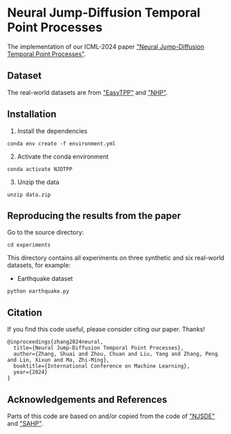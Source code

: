 # Neural Jump-Diffusion Temporal Point Processes
The implementation of our ICML-2024 paper ["Neural Jump-Diffusion Temporal Point Processes"]().

## Dataset
The real-world datasets are from ["EasyTPP"](https://github.com/ant-research/EasyTemporalPointProcess) and ["NHP"](https://github.com/hongyuanmei/neurawkes).

## Installation
1. Install the dependencies
```
conda env create -f environment.yml
```
2. Activate the conda environment
```
conda activate NJDTPP
```
3. Unzip the data
```
unzip data.zip
```

## Reproducing the results from the paper
Go to the source directory:
```
cd experiments
```

This directory contains all experiments on three synthetic and six real-world datasets, for example:

- Earthquake dataset
```
python earthquake.py
```

## Citation
If you find this code useful, please consider citing our paper. Thanks!

```
@inproceedings{zhang2024neural,
  title={Neural Jump-Diffusion Temporal Point Processes},
  author={Zhang, Shuai and Zhou, Chuan and Liu, Yang and Zhang, Peng and Lin, Xixun and Ma, Zhi-Ming},
  booktitle={International Conference on Machine Learning},
  year={2024}
}
```

## Acknowledgements and References
Parts of this code are based on and/or copied from the code of ["NJSDE"](https://github.com/000Justin000/torchdiffeq/tree/jj585) and ["SAHP"](https://github.com/QiangAIResearcher/sahp_repo).